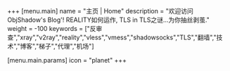 +++
[menu.main]
name = "主页 | Home"
description = "欢迎访问ObjShadow's Blog'! REALITY如何运作, TLS in TLS之谜...为你抽丝剥茧."
weight = -100
keywords = ["反审查","xray","v2ray","reality","vless","vmess","shadowsocks","TLS","翻墙","技术","博客","梯子","代理","机场"]

  [menu.main.params]
  icon = "planet"
+++
